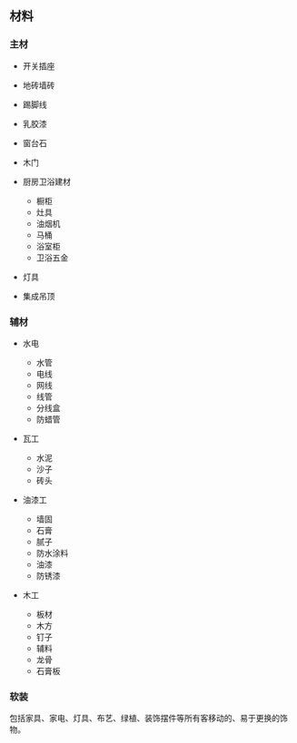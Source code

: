 ## 材料

### 主材

- 开关插座
- 地砖墙砖
- 踢脚线
- 乳胶漆
- 窗台石
- 木门

- 厨房卫浴建材

  - 橱柜
  - 灶具
  - 油烟机
  - 马桶
  - 浴室柜
  - 卫浴五金

- 灯具
- 集成吊顶

### 辅材

- 水电

  - 水管
  - 电线
  - 网线
  - 线管
  - 分线盒
  - 防蜡管

- 瓦工

  - 水泥
  - 沙子
  - 砖头

- 油漆工

  - 墙固
  - 石膏
  - 腻子
  - 防水涂料
  - 油漆
  - 防锈漆

- 木工

  - 板材
  - 木方
  - 钉子
  - 辅料
  - 龙骨
  - 石膏板

### 软装

包括家具、家电、灯具、布艺、绿植、装饰摆件等所有客移动的、易于更换的饰物。
